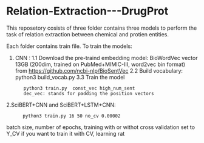 # Relation-Extraction---DrugProt

This reposetory cosists of three folder contains three models to perform the task of relation extraction between chemical and protien entities. 

Each folder contains train file. 
To train the models:

1. CNN : 
      1.1 Download the pre-traind embedding model: BioWordVec vector 13GB (200dim, trained on PubMed+MIMIC-III, word2vec bin format) from 
           https://github.com/ncbi-nlp/BioSentVec
      2.2 Build vocabulary: 
          python3 build_vocab.py
      3.3 Train the model
  
          python3 train.py  const_vec high_num_sent 
          dec_vec: stands for padding the position vectors 
          
2.SciBERT+CNN and SciBERT+LSTM+CNN:
                   
          python3 train.py 16 50 no_cv 0.00002 
   
   batch size, number of epochs, training with or withot cross validation set to Y_CV if you want to train it with CV, learning rat
   
